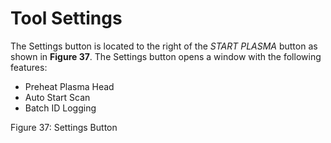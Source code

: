 # Tool Settings

The Settings button is located to the right of the _START PLASMA_ button as shown in **Figure 37**. The Settings button opens a window with the following features:

* Preheat Plasma Head
* Auto Start Scan
* Batch ID Logging



Figure 37: Settings Button
